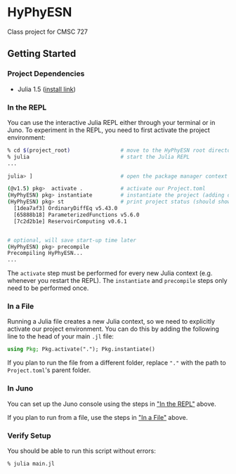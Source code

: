 # HyPhyESN

Class project for CMSC 727

## Getting Started

### Project Dependencies

* Julia 1.5 ([install link](https://julialang.org/downloads/))

### In the REPL

You can use the interactive Julia REPL either through your terminal or in Juno.
To experiment in the REPL, you need to first activate the project environment:

```bash
% cd $(project_root)                # move to the HyPhyESN root directory
% julia                             # start the Julia REPL
...

julia> ]                            # open the package manager context

(@v1.5) pkg>  activate .            # activate our Project.toml
(HyPhyESN) pkg> instantiate         # instantiate the project (adding deps, etc.)
(HyPhyESN) pkg> st                  # print project status (should show deps)
  [1dea7af3] OrdinaryDiffEq v5.43.0
  [65888b18] ParameterizedFunctions v5.6.0
  [7c2d2b1e] ReservoirComputing v0.6.1


# optional, will save start-up time later
(HyPhyESN) pkg> precompile
Precompiling HyPhyESN...
...
```

The `activate` step must be performed for every new Julia context (e.g. whenever you restart the REPL).
The `instantiate` and `precompile` steps only need to be performed once.

### In a File

Running a Julia file creates a new Julia context, so we need to explicitly activate our project environment.
You can do this by adding the following line to the head of your main `.jl` file:

```julia
using Pkg; Pkg.activate("."); Pkg.instantiate()
```

If you plan to run the file from a different folder, replace `"."` with the path to `Project.toml`'s parent folder.

### In Juno

You can set up the Juno console using the steps in ["In the REPL"](#in-the-repl) above.

If you plan to run from a file, use the steps in ["In a File"](#in-a-file) above.

### Verify Setup

You should be able to run this script without errors:

```bash
% julia main.jl
```
